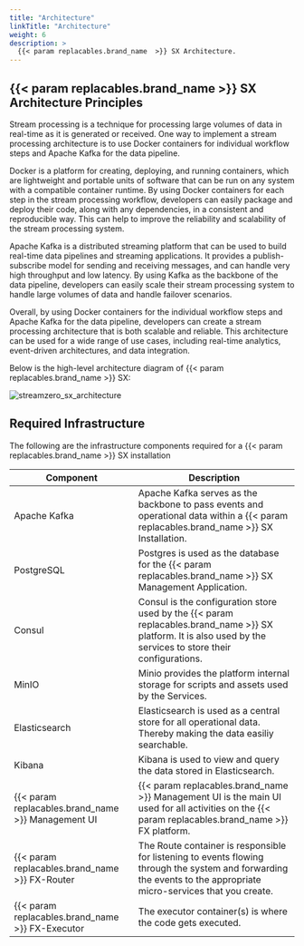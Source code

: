 ```yaml
---
title: "Architecture"
linkTitle: "Architecture"
weight: 6
description: >
  {{< param replacables.brand_name  >}} SX Architecture.
---
```


## {{< param replacables.brand_name  >}} SX Architecture Principles

Stream processing is a technique for processing large volumes of data
in real-time as it is generated or received. One way to implement a
stream processing architecture is to use Docker containers for
individual workflow steps and Apache Kafka for the data pipeline.

Docker is a platform for creating, deploying, and running containers,
which are lightweight and portable units of software that can be run
on any system with a compatible container runtime. By using Docker
containers for each step in the stream processing workflow, developers
can easily package and deploy their code, along with any dependencies,
in a consistent and reproducible way. This can help to improve the
reliability and scalability of the stream processing system.

Apache Kafka is a distributed streaming platform that can be used to
build real-time data pipelines and streaming applications. It provides
a publish-subscribe model for sending and receiving messages, and can
handle very high throughput and low latency. By using Kafka as the
backbone of the data pipeline, developers can easily scale their
stream processing system to handle large volumes of data and handle
failover scenarios.

Overall, by using Docker containers for the individual workflow steps
and Apache Kafka for the data pipeline, developers can create a stream
processing architecture that is both scalable and reliable. This
architecture can be used for a wide range of use cases, including
real-time analytics, event-driven architectures, and data integration.

Below is the high-level architecture diagram of {{< param replacables.brand_name  >}} SX:

![streamzero_sx_architecture](/images/streamzero_sx_architecture.png)


## Required Infrastructure

The following are the infrastructure components required for a {{< param replacables.brand_name  >}} SX installation

| Component         | Description                                                                                                                                                         |
|-------------------|---------------------------------------------------------------------------------------------------------------------------------------------------------------------|
| Apache Kafka      | Apache Kafka serves as the backbone to pass events and operational data within a {{< param replacables.brand_name  >}} SX Installation.                                                             |
| PostgreSQL        | Postgres is used as the database for the {{< param replacables.brand_name  >}} SX Management Application.                                                                                           |
| Consul            | Consul is the configuration store used by the {{< param replacables.brand_name  >}} SX platform. It is also used by the services to store their configurations.                                     |
| MinIO             | Minio provides the platform internal storage for scripts and assets used by the Services.                                                                           |
| Elasticsearch     | Elasticsearch is used as a central store for all operational data. Thereby making the data easiliy searchable.                                                      |
| Kibana            | Kibana is used to view and query the data stored in Elasticsearch.                                                                                                  |
| {{< param replacables.brand_name  >}} Management UI  | {{< param replacables.brand_name  >}} Management UI is the main UI used for all activities on the {{< param replacables.brand_name  >}} FX platform.                                                                                   |
| {{< param replacables.brand_name  >}} FX-Router   | The Route container is responsible for listening to events flowing through the system and forwarding the events to the appropriate micro-services that you create. |
| {{< param replacables.brand_name  >}} FX-Executor | The executor container(s) is where the code gets executed.                                                                                                          |
